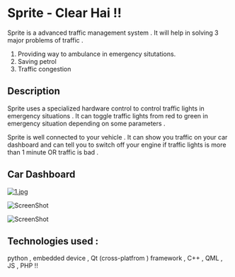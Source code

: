 # Sprite - Clear Hai !!

Sprite  is a advanced traffic management system . It will help in solving 3 major problems of traffic .
1. Providing way to ambulance in emergency situtations.
2. Saving petrol
3. Traffic congestion


## Description 
Sprite uses a specialized hardware control to control traffic lights in emergency situations .  It can toggle traffic lights from red to green in emergency situation depending on some parameters . 

Sprite is well connected to your vehicle . It can show you traffic on your car dashboard and can tell you to switch off your engine if traffic lights is more than 1 minute OR traffic is bad .



## Car Dashboard
[![1.jpg](https://s8.postimg.org/ss662n2hx/image.jpg)](https://postimg.org/image/3m57vt17l/)


![ScreenShot](https://raw.githubusercontent.com/daVincere/AngelHack2017/master/3.JPG)


![ScreenShot](https://raw.githubusercontent.com/daVincere/AngelHack2017/master/4.JPG)



## Technologies used : 

python , embedded device , Qt (cross-platfrom ) framework  , C++ , QML , JS , PHP !!
